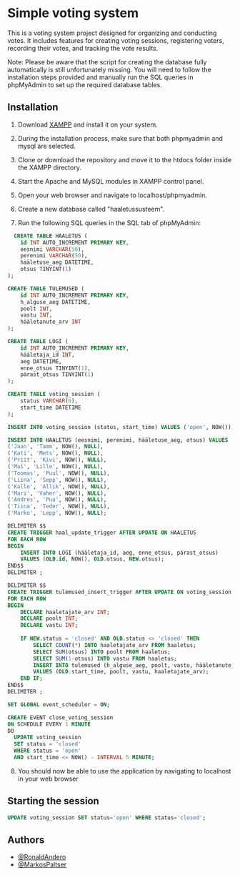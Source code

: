 
# Simple voting system

This is a voting system project designed for organizing and conducting votes. It includes features for creating voting sessions, registering voters, recording their votes, and tracking the vote results.

Note: Please be aware that the script for creating the database fully automatically is still unfortunately missing. You will need to follow the installation steps provided and manually run the SQL queries in phpMyAdmin to set up the required database tables.


## Installation

1. Download [XAMPP](https://sourceforge.net/projects/xampp/files/XAMPP%20Windows/8.2.4/) and install it on your system.

2. During the installation process, make sure that both phpmyadmin and mysql are selected.

3. Clone or download the repository and move it to the htdocs folder inside the XAMPP directory.

4. Start the Apache and MySQL modules in XAMPP control panel.

5. Open your web browser and navigate to localhost/phpmyadmin.

6. Create a new database called "haaletussusteem".

7. Run the following SQL queries in the SQL tab of phpMyAdmin:

```sql
  CREATE TABLE HAALETUS (
    id INT AUTO_INCREMENT PRIMARY KEY,
    eesnimi VARCHAR(50),
    perenimi VARCHAR(50),
    hääletuse_aeg DATETIME,
    otsus TINYINT(1)
);

CREATE TABLE TULEMUSED (
    id INT AUTO_INCREMENT PRIMARY KEY,
    h_alguse_aeg DATETIME,
    poolt INT,
    vastu INT,
    hääletanute_arv INT
);

CREATE TABLE LOGI (
    id INT AUTO_INCREMENT PRIMARY KEY,
    hääletaja_id INT,
    aeg DATETIME,
    enne_otsus TINYINT(1),
    pärast_otsus TINYINT(1)
);

CREATE TABLE voting_session (
    status VARCHAR(6),
    start_time DATETIME
);

INSERT INTO voting_session (status, start_time) VALUES ('open', NOW());

INSERT INTO HAALETUS (eesnimi, perenimi, hääletuse_aeg, otsus) VALUES
('Jaan', 'Tamm', NOW(), NULL),
('Kati', 'Mets', NOW(), NULL),
('Priit', 'Kivi', NOW(), NULL),
('Mai', 'Lille', NOW(), NULL),
('Toomas', 'Puul', NOW(), NULL),
('Liina', 'Sepp', NOW(), NULL),
('Kalle', 'Allik', NOW(), NULL),
('Mari', 'Vaher', NOW(), NULL),
('Andres', 'Puu', NOW(), NULL),
('Tiina', 'Teder', NOW(), NULL),
('Marko', 'Lepp', NOW(), NULL);

DELIMITER $$
CREATE TRIGGER haal_update_trigger AFTER UPDATE ON HAALETUS
FOR EACH ROW
BEGIN
    INSERT INTO LOGI (hääletaja_id, aeg, enne_otsus, pärast_otsus)
    VALUES (OLD.id, NOW(), OLD.otsus, NEW.otsus);
END$$
DELIMITER ;

DELIMITER $$
CREATE TRIGGER tulemused_insert_trigger AFTER UPDATE ON voting_session
FOR EACH ROW
BEGIN
    DECLARE haaletajate_arv INT;
    DECLARE poolt INT;
    DECLARE vastu INT;
    
    IF NEW.status = 'closed' AND OLD.status <> 'closed' THEN
        SELECT COUNT(*) INTO haaletajate_arv FROM haaletus;
        SELECT SUM(otsus) INTO poolt FROM haaletus;
        SELECT SUM(1-otsus) INTO vastu FROM haaletus;
        INSERT INTO tulemused (h_alguse_aeg, poolt, vastu, hääletanute_arv)
        VALUES (OLD.start_time, poolt, vastu, haaletajate_arv);
    END IF;
END$$
DELIMITER ;

SET GLOBAL event_scheduler = ON;

CREATE EVENT close_voting_session
ON SCHEDULE EVERY 1 MINUTE
DO
  UPDATE voting_session 
  SET status = 'closed'
  WHERE status = 'open'
  AND start_time <= NOW() - INTERVAL 5 MINUTE;

```
8. You should now be able to use the application by navigating to localhost in your web browser
    
## Starting the session


```sql
UPDATE voting_session SET status='open' WHERE status='closed';
```


## Authors

- [@RonaldAndero](https://github.com/RonaldAndero)
- [@MarkosPaltser](https://github.com/Paltser)


